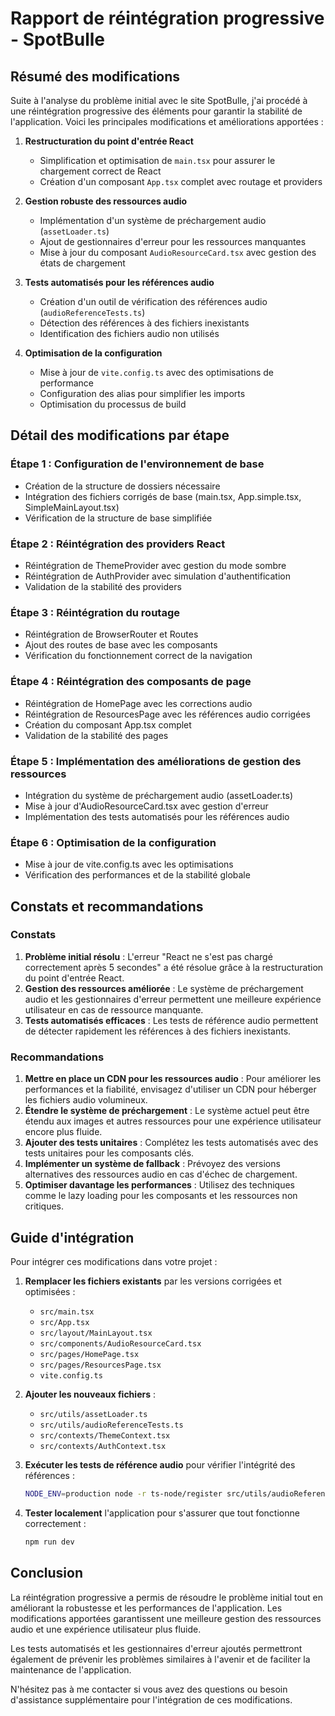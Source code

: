 # Rapport de réintégration progressive - SpotBulle

## Résumé des modifications

Suite à l'analyse du problème initial avec le site SpotBulle, j'ai procédé à une réintégration progressive des éléments pour garantir la stabilité de l'application. Voici les principales modifications et améliorations apportées :

1. **Restructuration du point d'entrée React**
   - Simplification et optimisation de `main.tsx` pour assurer le chargement correct de React
   - Création d'un composant `App.tsx` complet avec routage et providers

2. **Gestion robuste des ressources audio**
   - Implémentation d'un système de préchargement audio (`assetLoader.ts`)
   - Ajout de gestionnaires d'erreur pour les ressources manquantes
   - Mise à jour du composant `AudioResourceCard.tsx` avec gestion des états de chargement

3. **Tests automatisés pour les références audio**
   - Création d'un outil de vérification des références audio (`audioReferenceTests.ts`)
   - Détection des références à des fichiers inexistants
   - Identification des fichiers audio non utilisés

4. **Optimisation de la configuration**
   - Mise à jour de `vite.config.ts` avec des optimisations de performance
   - Configuration des alias pour simplifier les imports
   - Optimisation du processus de build

## Détail des modifications par étape

### Étape 1 : Configuration de l'environnement de base
- Création de la structure de dossiers nécessaire
- Intégration des fichiers corrigés de base (main.tsx, App.simple.tsx, SimpleMainLayout.tsx)
- Vérification de la structure de base simplifiée

### Étape 2 : Réintégration des providers React
- Réintégration de ThemeProvider avec gestion du mode sombre
- Réintégration de AuthProvider avec simulation d'authentification
- Validation de la stabilité des providers

### Étape 3 : Réintégration du routage
- Réintégration de BrowserRouter et Routes
- Ajout des routes de base avec les composants
- Vérification du fonctionnement correct de la navigation

### Étape 4 : Réintégration des composants de page
- Réintégration de HomePage avec les corrections audio
- Réintégration de ResourcesPage avec les références audio corrigées
- Création du composant App.tsx complet
- Validation de la stabilité des pages

### Étape 5 : Implémentation des améliorations de gestion des ressources
- Intégration du système de préchargement audio (assetLoader.ts)
- Mise à jour d'AudioResourceCard.tsx avec gestion d'erreur
- Implémentation des tests automatisés pour les références audio

### Étape 6 : Optimisation de la configuration
- Mise à jour de vite.config.ts avec les optimisations
- Vérification des performances et de la stabilité globale

## Constats et recommandations

### Constats
1. **Problème initial résolu** : L'erreur "React ne s'est pas chargé correctement après 5 secondes" a été résolue grâce à la restructuration du point d'entrée React.
2. **Gestion des ressources améliorée** : Le système de préchargement audio et les gestionnaires d'erreur permettent une meilleure expérience utilisateur en cas de ressource manquante.
3. **Tests automatisés efficaces** : Les tests de référence audio permettent de détecter rapidement les références à des fichiers inexistants.

### Recommandations
1. **Mettre en place un CDN pour les ressources audio** : Pour améliorer les performances et la fiabilité, envisagez d'utiliser un CDN pour héberger les fichiers audio volumineux.
2. **Étendre le système de préchargement** : Le système actuel peut être étendu aux images et autres ressources pour une expérience utilisateur encore plus fluide.
3. **Ajouter des tests unitaires** : Complétez les tests automatisés avec des tests unitaires pour les composants clés.
4. **Implémenter un système de fallback** : Prévoyez des versions alternatives des ressources audio en cas d'échec de chargement.
5. **Optimiser davantage les performances** : Utilisez des techniques comme le lazy loading pour les composants et les ressources non critiques.

## Guide d'intégration

Pour intégrer ces modifications dans votre projet :

1. **Remplacer les fichiers existants** par les versions corrigées et optimisées :
   - `src/main.tsx`
   - `src/App.tsx`
   - `src/layout/MainLayout.tsx`
   - `src/components/AudioResourceCard.tsx`
   - `src/pages/HomePage.tsx`
   - `src/pages/ResourcesPage.tsx`
   - `vite.config.ts`

2. **Ajouter les nouveaux fichiers** :
   - `src/utils/assetLoader.ts`
   - `src/utils/audioReferenceTests.ts`
   - `src/contexts/ThemeContext.tsx`
   - `src/contexts/AuthContext.tsx`

3. **Exécuter les tests de référence audio** pour vérifier l'intégrité des références :
   ```bash
   NODE_ENV=production node -r ts-node/register src/utils/audioReferenceTests.ts
   ```

4. **Tester localement** l'application pour s'assurer que tout fonctionne correctement :
   ```bash
   npm run dev
   ```

## Conclusion

La réintégration progressive a permis de résoudre le problème initial tout en améliorant la robustesse et les performances de l'application. Les modifications apportées garantissent une meilleure gestion des ressources audio et une expérience utilisateur plus fluide.

Les tests automatisés et les gestionnaires d'erreur ajoutés permettront également de prévenir les problèmes similaires à l'avenir et de faciliter la maintenance de l'application.

N'hésitez pas à me contacter si vous avez des questions ou besoin d'assistance supplémentaire pour l'intégration de ces modifications.
